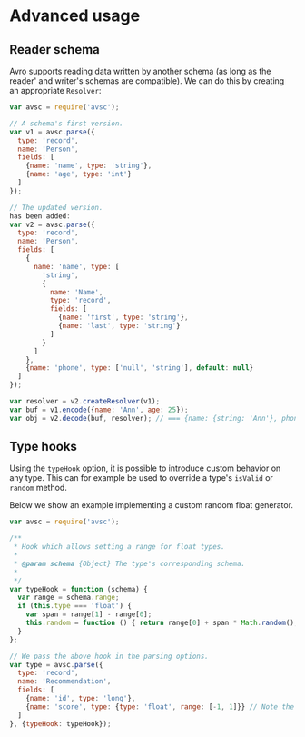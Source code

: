 Advanced usage
==============


Reader schema
-------------

Avro supports reading data written by another schema (as long as the reader'
and writer's schemas are compatible). We can do this by creating an appropriate
`Resolver`:

```javascript
var avsc = require('avsc');

// A schema's first version.
var v1 = avsc.parse({
  type: 'record',
  name: 'Person',
  fields: [
    {name: 'name', type: 'string'},
    {name: 'age', type: 'int'}
  ]
});

// The updated version.
has been added:
var v2 = avsc.parse({
  type: 'record',
  name: 'Person',
  fields: [
    {
      name: 'name', type: [
        'string',
        {
          name: 'Name',
          type: 'record',
          fields: [
            {name: 'first', type: 'string'},
            {name: 'last', type: 'string'}
          ]
        }
      ]
    },
    {name: 'phone', type: ['null', 'string'], default: null}
  ]
});

var resolver = v2.createResolver(v1);
var buf = v1.encode({name: 'Ann', age: 25});
var obj = v2.decode(buf, resolver); // === {name: {string: 'Ann'}, phone: null}
```


Type hooks
----------

Using the `typeHook` option, it is possible to introduce custom behavior on any
type. This can for example be used to override a type's `isValid` or `random`
method.

Below we show an example implementing a custom random float generator.

```javascript
var avsc = require('avsc');

/**
 * Hook which allows setting a range for float types.
 *
 * @param schema {Object} The type's corresponding schema.
 *
 */
var typeHook = function (schema) {
  var range = schema.range;
  if (this.type === 'float') {
    var span = range[1] - range[0];
    this.random = function () { return range[0] + span * Math.random(); };
  }
};

// We pass the above hook in the parsing options.
var type = avsc.parse({
  type: 'record',
  name: 'Recommendation',
  fields: [
    {name: 'id', type: 'long'},
    {name: 'score', type: {type: 'float', range: [-1, 1]}} // Note the range.
  ]
}, {typeHook: typeHook});
```
